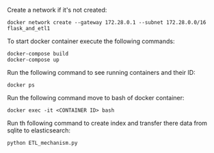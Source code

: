 Create a network if it's not created:

    docker network create --gateway 172.28.0.1 --subnet 172.28.0.0/16 flask_and_etl1

To start docker container execute the following commands:

    docker-compose build
    docker-compose up

Run the following command to see running containers and their ID:

    docker ps

Run the following command move to bash of docker container:

    docker exec -it <CONTAINER ID> bash

Run th following command to create index and transfer there data from sqlite to elasticsearch:

    python ETL_mechanism.py

